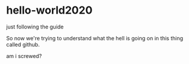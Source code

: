 # hello-world2020
just following the guide

So now we're trying to understand what the hell is going on in this thing called github.

am i screwed?
